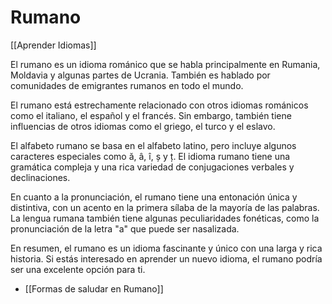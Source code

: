 # Rumano

[[Aprender Idiomas]]

El rumano es un idioma románico que se habla principalmente en Rumania, Moldavia y algunas partes de Ucrania. También es hablado por comunidades de emigrantes rumanos en todo el mundo.

El rumano está estrechamente relacionado con otros idiomas románicos como el italiano, el español y el francés. Sin embargo, también tiene influencias de otros idiomas como el griego, el turco y el eslavo.

El alfabeto rumano se basa en el alfabeto latino, pero incluye algunos caracteres especiales como ă, â, î, ș y ț. El idioma rumano tiene una gramática compleja y una rica variedad de conjugaciones verbales y declinaciones.

En cuanto a la pronunciación, el rumano tiene una entonación única y distintiva, con un acento en la primera sílaba de la mayoría de las palabras. La lengua rumana también tiene algunas peculiaridades fonéticas, como la pronunciación de la letra "a" que puede ser nasalizada.

En resumen, el rumano es un idioma fascinante y único con una larga y rica historia. Si estás interesado en aprender un nuevo idioma, el rumano podría ser una excelente opción para ti.

* [[Formas de saludar en Rumano]]